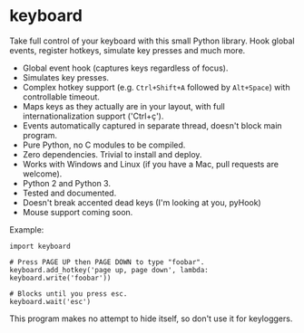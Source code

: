 keyboard
========

Take full control of your keyboard with this small Python library. Hook global events, register hotkeys, simulate key presses and much more.

- Global event hook (captures keys regardless of focus).
- Simulates key presses.
- Complex hotkey support (e.g. `Ctrl+Shift+A` followed by `Alt+Space`) with controllable timeout.
- Maps keys as they actually are in your layout, with full internationalization support ('Ctrl+ç').
- Events automatically captured in separate thread, doesn't block main program.
- Pure Python, no C modules to be compiled.
- Zero dependencies. Trivial to install and deploy.
- Works with Windows and Linux (if you have a Mac, pull requests are welcome).
- Python 2 and Python 3.
- Tested and documented.
- Doesn't break accented dead keys (I'm looking at you, pyHook)
- Mouse support coming soon.

Example:

```
import keyboard

# Press PAGE UP then PAGE DOWN to type "foobar".
keyboard.add_hotkey('page up, page down', lambda: keyboard.write('foobar'))

# Blocks until you press esc.
keyboard.wait('esc')
```

This program makes no attempt to hide itself, so don't use it for keyloggers.
